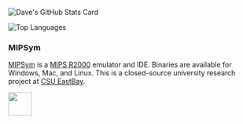 ![Dave's GitHub Stats Card](https://github-readme-stats.vercel.app/api?username=ddalcino&count_private=true)

![Top Languages](https://github-readme-stats.vercel.app/api/top-langs/?username=ddalcino&hide=Java)

### MIPSym

[MIPSym](https://mipsym.github.io/mipsym/) is a [MIPS R2000](https://en.wikipedia.org/wiki/R2000_(microprocessor)) emulator and IDE. Binaries are available for Windows, Mac, and Linux. 
This is a closed-source university research project at [CSU EastBay](https://www.csueastbay.edu/engineering/).

<a href="https://mipsym.github.io/mipsym/"><img src="https://github.com/mipsym/mipsym/blob/main/docs/resources/img/favicon.ico" align="left" height="48" width="48" ></a>


<!--
**ddalcino/ddalcino** is a ✨ _special_ ✨ repository because its `README.md` (this file) appears on your GitHub profile.

Here are some ideas to get you started:

- 🔭 I’m currently working on ...
- 🌱 I’m currently learning ...
- 👯 I’m looking to collaborate on ...
- 🤔 I’m looking for help with ...
- 💬 Ask me about ...
- 📫 How to reach me: ...
- 😄 Pronouns: ...
- ⚡ Fun fact: ...
-->
